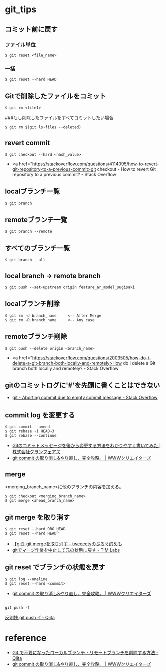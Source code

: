 # git_tips

## コミット前に戻す
### ファイル単位
```
$ git reset <file_name>
```
### 一括
```
$ git reset --hard HEAD
```

## Gitで削除したファイルをコミット
```
$ git rm <file1>
```

###もし削除したファイルをすべてコミットしたい場合
```
$ git rm $(git ls-files --deleted)  
```

## revert commit

```
$ git checkout --hard <hash_value>
```

- <a href="https://stackoverflow.com/questions/4114095/how-to-revert-git-repository-to-a-previous-commit>git checkout - How to revert Git repository to a previous commit? - Stack Overflow</a>

## localブランチ一覧
```
$ git branch
```

## remoteブランチ一覧
```
$ git branch --remote
```

## すべてのブランチ一覧
```
$ git branch --all
```

## local branch -> remote branch
```
$ git push --set-upstream origin feature_ar_model_sugisaki
```

## localブランチ削除
```
$ git rm -d branch_name     <-- After Merge
$ git rm -D branch_name     <-- Any case
```

## remoteブランチ削除
```
$ git push --delete origin <branch_name>
```

- <a href="https://stackoverflow.com/questions/2003505/how-do-i-delete-a-git-branch-both-locally-and-remotely>How do I delete a Git branch both locally and remotely? - Stack Overflow</a>

## gitのコミットログに'#'を先頭に書くことはできない
- <a href='https://stackoverflow.com/questions/9725160/aborting-commit-due-to-empty-commit-message'>git - Aborting commit due to empty commit message - Stack Overflow</a>

## commit log を変更する
```
$ git commit --amend
$ git rebase -i HEAD~3
$ git rebase --continue
```
- <a href="https://www.granfairs.com/blog/staff/git-commit-fix">Gitのコミットメッセージを後から変更する方法をわかりやすく書いてみた | 株式会社グランフェアズ</a>
- <a href="http://www-creators.com/archives/1116">git commit の取り消し&やり直し、完全攻略。 | WWWクリエイターズ</a>

## merge
<merging_branch_name>に他のブランチの内容を加える。
```
$ git checkout <merging_branch_name>
$ git merge <ahead_branch_name>
```

## git merge を取り消す
```
$ git reset --hard ORG_HEAD
$ git reset --hard HEAD^
```
- <a href="http://tweeeety.hateblo.jp/entry/2015/06/13/183036">【git】git mergeを取り消す - tweeeetyのぶろぐ的めも</a>
- <a href="http://labs.timedia.co.jp/2011/01/git-undo-merge.html">gitでマージ作業を中止して元の状態に戻す - TIM Labs</a>

## git reset でブランチの状態を戻す
```
$ git log --oneline
$ git reset --hard <commit>
```
- <a href="http://www-creators.com/archives/1116">git commit の取り消し&やり直し、完全攻略。 | WWWクリエイターズ</a>

## 
```
git push -f
```
<a href="https://qiita.com/ppworks/items/94c0107d98e55f903ea9">反則技 git push -f - Qiita</a>


# reference
- <a href="https://qiita.com/iorionda/items/c7e0aca399371068a9b8">Git で不要になったローカルブランチ・リモートブランチを削除する方法 - Qiita</a>
- <a href="http://www-creators.com/archives/1116">git commit の取り消し&やり直し、完全攻略。 | WWWクリエイターズ</a>



